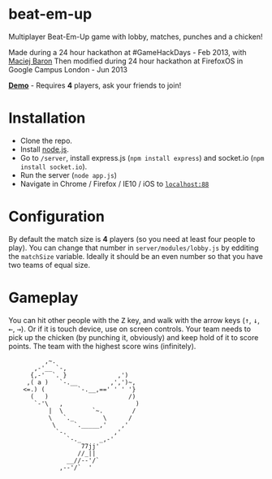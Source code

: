 beat-em-up
==========

Multiplayer Beat-Em-Up game with lobby, matches, punches and a chicken!

Made during a 24 hour hackathon at #GameHackDays - Feb 2013, with [Maciej Baron](https://github.com/MaciekBaron)
Then modified during 24 hour hackathon at FirefoxOS in Google Campus London - Jun 2013

**[Demo](http://moka.co:88/)** - Requires **4** players, ask your friends to join!

Installation
==========

* Clone the repo.
* Install [node.js](http://nodejs.org/).
* Go to `/server`, install express.js (`npm install express`) and socket.io (`npm install socket.io`).
* Run the server (`node app.js`)
* Navigate in Chrome / Firefox / IE10 / iOS to [`localhost:88`](http://localhost:8080)

Configuration
==========
By default the match size is **4** players (so you need at least four people to play).
You can change that number in `server/modules/lobby.js` by edditing the `matchSize` variable.
Ideally it should be an even number so that you have two teams of equal size.

Gameplay
==========
You can hit other people with the <kbd>Z</kbd> key, and walk with the arrow keys
(<kbd>↑</kbd>, <kbd>↓</kbd>, <kbd>←</kbd>, <kbd>→</kbd>). Or if it is touch device, use on screen controls. Your team needs to pick up the chicken (by punching it, obviously) and keep hold of it to score points. The team with the highest score wins (infinitely).


              ,~.
           ,-'__ `-,
          {,-'  `. }              ,')
         ,( a )   `-.__         ,',')~,
        <=.) (         `-.__,==' ' ' '}
          (   )                      /)
           `-'\   ,                    )
               |  \        `~.        /
               \   `._        \      /
                \     `._____,'    ,'
                 `-.             ,'
                    `-._     _,-'
                        77jj'
                       //_||
                    __//--'/`
                  ,--'/`  '

